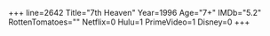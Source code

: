 +++
line=2642
Title="7th Heaven"
Year=1996
Age="7+"
IMDb="5.2"
RottenTomatoes=""
Netflix=0
Hulu=1
PrimeVideo=1
Disney=0
+++

